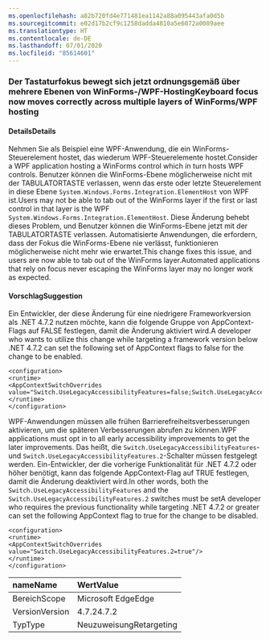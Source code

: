 ```yaml
---
ms.openlocfilehash: a82b720fd4e771481ea1142a88a095443afa0d5b
ms.sourcegitcommit: e02d17b2cf9c1258dadda4810a5e6072a0089aee
ms.translationtype: HT
ms.contentlocale: de-DE
ms.lasthandoff: 07/01/2020
ms.locfileid: "85614601"
---
```

### <a name="keyboard-focus-now-moves-correctly-across-multiple-layers-of-winformswpf-hosting"></a><span data-ttu-id="38a68-101">Der Tastaturfokus bewegt sich jetzt ordnungsgemäß über mehrere Ebenen von WinForms-/WPF-Hosting</span><span class="sxs-lookup"><span data-stu-id="38a68-101">Keyboard focus now moves correctly across multiple layers of WinForms/WPF hosting</span></span>

#### <a name="details"></a><span data-ttu-id="38a68-102">Details</span><span class="sxs-lookup"><span data-stu-id="38a68-102">Details</span></span>

<span data-ttu-id="38a68-103">Nehmen Sie als Beispiel eine WPF-Anwendung, die ein WinForms-Steuerelement hostet, das wiederum WPF-Steuerelemente hostet.</span><span class="sxs-lookup"><span data-stu-id="38a68-103">Consider a WPF application hosting a WinForms control which in turn hosts WPF controls.</span></span> <span data-ttu-id="38a68-104">Benutzer können die WinForms-Ebene möglicherweise nicht mit der TABULATORTASTE verlassen, wenn das erste oder letzte Steuerelement in diese Ebene `System.Windows.Forms.Integration.ElementHost` von WPF ist.</span><span class="sxs-lookup"><span data-stu-id="38a68-104">Users may not be able to tab out of the WinForms layer if the first or last control in that layer is the WPF `System.Windows.Forms.Integration.ElementHost`.</span></span> <span data-ttu-id="38a68-105">Diese Änderung behebt dieses Problem, und Benutzer können die WinForms-Ebene jetzt mit der TABULATORTASTE verlassen. Automatisierte Anwendungen, die erfordern, dass der Fokus die WinForms-Ebene nie verlässt, funktionieren möglicherweise nicht mehr wie erwartet.</span><span class="sxs-lookup"><span data-stu-id="38a68-105">This change fixes this issue, and users are now able to tab out of the WinForms layer.Automated applications that rely on focus never escaping the WinForms layer may no longer work as expected.</span></span>

#### <a name="suggestion"></a><span data-ttu-id="38a68-106">Vorschlag</span><span class="sxs-lookup"><span data-stu-id="38a68-106">Suggestion</span></span>

<span data-ttu-id="38a68-107">Ein Entwickler, der diese Änderung für eine niedrigere Frameworkversion als .NET 4.7.2 nutzen möchte, kann die folgende Gruppe von AppContext-Flags auf FALSE festlegen, damit die Änderung aktiviert wird.</span><span class="sxs-lookup"><span data-stu-id="38a68-107">A developer who wants to utilize this change while targeting a framework version below .NET 4.7.2 can set the following set of AppContext flags to false for the change to be enabled.</span></span>

<pre><code class="lang-xml">&lt;configuration&gt;&#13;&#10;&lt;runtime&gt;&#13;&#10;&lt;AppContextSwitchOverrides value=&quot;Switch.UseLegacyAccessibilityFeatures=false;Switch.UseLegacyAccessibilityFeatures.2=false&quot;/&gt;&#13;&#10;&lt;/runtime&gt;&#13;&#10;&lt;/configuration&gt;&#13;&#10;</code></pre>

<span data-ttu-id="38a68-108">WPF-Anwendungen müssen alle frühen Barrierefreiheitsverbesserungen aktivieren, um die späteren Verbesserungen abrufen zu können.</span><span class="sxs-lookup"><span data-stu-id="38a68-108">WPF applications must opt in to all early accessibility improvements to get the later improvements.</span></span> <span data-ttu-id="38a68-109">Das heißt, die `Switch.UseLegacyAccessibilityFeatures`- und `Switch.UseLegacyAccessibilityFeatures.2`-Schalter müssen festgelegt werden. Ein-Entwickler, der die vorherige Funktionalität für .NET 4.7.2 oder höher benötigt, kann das folgende AppContext-Flag auf TRUE festlegen, damit die Änderung deaktiviert wird.</span><span class="sxs-lookup"><span data-stu-id="38a68-109">In other words, both the `Switch.UseLegacyAccessibilityFeatures` and the `Switch.UseLegacyAccessibilityFeatures.2` switches must be setA developer who requires the previous functionality while targeting .NET 4.7.2 or greater can set the following AppContext flag to true for the change to be disabled.</span></span>

<pre><code class="lang-xml">&lt;configuration&gt;&#13;&#10;&lt;runtime&gt;&#13;&#10;&lt;AppContextSwitchOverrides value=&quot;Switch.UseLegacyAccessibilityFeatures.2=true&quot;/&gt;&#13;&#10;&lt;/runtime&gt;&#13;&#10;&lt;/configuration&gt;&#13;&#10;</code></pre>

| <span data-ttu-id="38a68-110">name</span><span class="sxs-lookup"><span data-stu-id="38a68-110">Name</span></span>    | <span data-ttu-id="38a68-111">Wert</span><span class="sxs-lookup"><span data-stu-id="38a68-111">Value</span></span>       |
|:--------|:------------|
| <span data-ttu-id="38a68-112">Bereich</span><span class="sxs-lookup"><span data-stu-id="38a68-112">Scope</span></span>   | <span data-ttu-id="38a68-113">Microsoft Edge</span><span class="sxs-lookup"><span data-stu-id="38a68-113">Edge</span></span>        |
| <span data-ttu-id="38a68-114">Version</span><span class="sxs-lookup"><span data-stu-id="38a68-114">Version</span></span> | <span data-ttu-id="38a68-115">4.7.2</span><span class="sxs-lookup"><span data-stu-id="38a68-115">4.7.2</span></span>       |
| <span data-ttu-id="38a68-116">Typ</span><span class="sxs-lookup"><span data-stu-id="38a68-116">Type</span></span>    | <span data-ttu-id="38a68-117">Neuzuweisung</span><span class="sxs-lookup"><span data-stu-id="38a68-117">Retargeting</span></span> |
